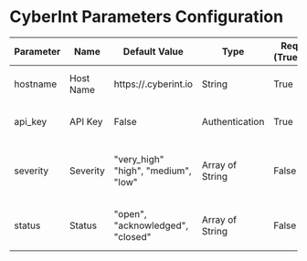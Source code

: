 # CyberInt Parameters Configuration
Parameter                           | Name | Default Value | Type | Required (True/False) | Description
---                                 | --- | --- | --- |--- |---
hostname                            | Host Name | https://<instance name>.cyberint.io | String | True | IP or URL for the instance.
api_key                             | API Key | False | Authentication | True | Cyberint API key for QRadar.
severity                            | Severity | "very_high" "high", "medium", "low" | Array of String | False | You can specify the alert severity to pull.
status                              | Status | "open", "acknowledged", "closed" | Array of String | False | You can specify the alert status to pull.